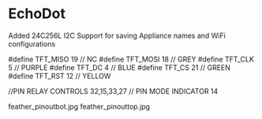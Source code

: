 # EchoDot

Added 24C256L I2C Support for saving Appliance names and WiFi configurations



#define TFT_MISO    19      // NC
#define TFT_MOSI    18      // GREY
#define TFT_CLK     5       // PURPLE
#define TFT_DC      4       // BLUE
#define TFT_CS      21      // GREEN
#define TFT_RST     12      // YELLOW

//PIN RELAY CONTROLS 32,15,33,27
// PIN MODE INDICATOR 14 

feather_pinoutbot.jpg
feather_pinouttop.jpg
